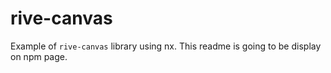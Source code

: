 # rive-canvas
Example of `rive-canvas` library using nx.
This readme is going to be display on npm page.
